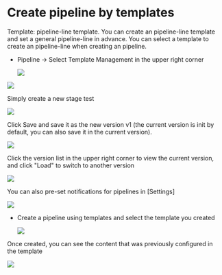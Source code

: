 # Create pipeline by templates

Template: pipeline-line template. You can create an pipeline-line template and set a general pipeline-line in advance. You can select a template to create an pipeline-line when creating an pipeline.

* Pipeline -> Select Template Management in the upper right corner

  

  ![](../../.gitbook/assets/image-20211212172908537.png)



![](../../.gitbook/assets/image-20211212174045747.png)

Simply create a new stage test

![](../../.gitbook/assets/image-20211212193540068.png)

Click Save and save it as the new version v1 (the current version is init by default, you can also save it in the current version).

![](../../.gitbook/assets/image-20211212193812300.png)

Click the version list in the upper right corner to view the current version, and click "Load" to switch to another version

![](../../.gitbook/assets/image-20211212194017063.png)

You can also pre-set notifications for pipelines in [Settings]

![](../../.gitbook/assets/image-20211212215433258.png)

* Create a pipeline using templates and select the template you created

  ![](../../.gitbook/assets/image-20211212215811153.png)

Once created, you can see the content that was previously configured in the template



![](../../.gitbook/assets/image-20211212215943119.png)